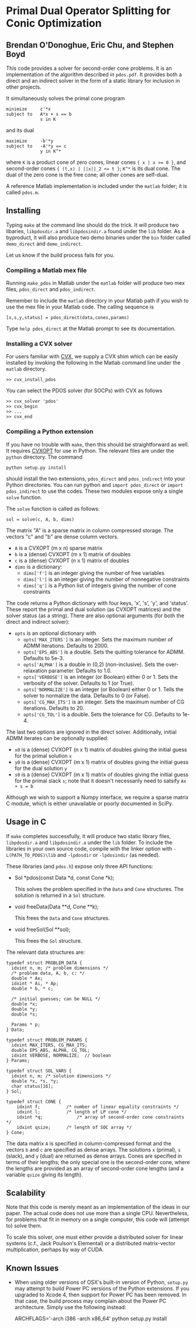 Primal Dual Operator Splitting for Conic Optimization
=====================================================
Brendan O'Donoghue, Eric Chu, and Stephen Boyd
----------------------------------------------

This code provides a solver for second-order cone problems. It is an
implementation of the algorithm described in `pdos.pdf`. It provides both a
direct and an indirect solver in the form of a static library for inclusion
in other projects.

It simultaneously solves the primal cone program

    minimize     c'*x
    subject to   A*x + s == b
                 s in K 
                 
and its dual

    maximize     -b'*y
    subject to   -A'*y == c
                 y in K^* 

where `K` is a product cone of zero cones, linear cones `{ x | x >= 0 }`, and
second-order cones `{ (t,x) | ||x||_2 <= t }`; `K^*` is its dual cone. The
dual of the zero cone is the free cone; all other cones are self-dual.

A reference Matlab implementation is included under the `matlab` folder; it is called `pdos.m`.

Installing
----------
Typing `make` at the command line should do the trick. It will produce two libaries, `libpdosdir.a` and `libpdosindir.a` found under the `lib` folder. As a byproduct, it will also produce two demo binaries under the `bin` folder called `demo_direct` and `demo_indirect`.

Let us know if the build process fails for you.

### Compiling a Matlab mex file
Running `make_pdos` in Matlab under the `matlab` folder will produce two mex files, `pdos_direct` and `pdos_indirect`.

Remember to include the `matlab` directory in your Matlab path if you wish to use the mex file in your Matlab code. The calling sequence is

    [x,s,y,status] = pdos_direct(data,cones,params)

Type `help pdos_direct` at the Matlab prompt to see its documentation.

### Installing a CVX solver
For users familiar with [CVX](http://cvxr.com), we supply a CVX shim which can be easily installed by invoking the following in the Matlab command line under the `matlab` directory.

    >> cvx_install_pdos
    
You can select the PDOS solver (for SOCPs) with CVX as follows 

    >> cvx_solver 'pdos'
    >> cvx_begin
    >> ...
    >> cvx_end
 
### Compiling a Python extension
If you have no trouble with `make`, then this should be straightforward as well. It requires [CVXOPT](http://cvxopt.org) for use in Python. The relevant files are under the `python` directory. The command

    python setup.py install

should install the two extensions, `pdos_direct` and `pdos_indirect` into your Python directories. You can run python and `import pdos_direct` or `import pdos_indirect` to use the codes. These two modules expose only a single `solve` function.

The `solve` function is called as follows:

    sol = solve(c, A, b, dims)

The matrix "A" is a sparse matrix in column compressed storage. The vectors "c" and "b" are dense column vectors.

* `A` is a CVXOPT (m x n) sparse matrix
* `b` is a (dense) CVXOPT (m x 1) matrix of doubles
* `c` is a (dense) CVXOPT (n x 1) matrix of doubles
* `dims` is a dictionary:
    * `dims['f']` is an integer giving the number of free variables
    * `dims['l']` is an integer giving the number of nonnegative constraints
    * `dims['q']` is a Python list of integers giving the number of cone constraints
 
The code returns a Python dictionary with four keys, 'x', 's', 'y', and
'status'. These report the primal and dual solution (as CVXOPT matrices) and the
solver status (as a string). There are also optional arguments (for both the
direct and indirect solver):

* `opts` is an optional dictionary with
  *  `opts['MAX_ITERS']` is an integer. Sets the maximum number of ADMM iterations. Defaults to 2000.
  * `opts['EPS_ABS']` is a double. Sets the quitting tolerance for ADMM. Defaults to 5e-3.
  * `opts['ALPHA']` is a double in (0,2) (non-inclusive). Sets the over-relaxation parameter. Defaults to 1.0.
  * `opts['VERBOSE']` is an integer (or Boolean) either 0 or 1. Sets the verbosity of the solver. Defaults to 1 (or True).
  * `opts['NORMALIZE']` is an integer (or Boolean) either 0 or 1. Tells the solver to normalize the data. Defaults to 0 (or False).
  * `opts['CG_MAX_ITS']` is an integer. Sets the maximum number of CG iterations. Defaults to 20.
  * `opts['CG_TOL']` is a double. Sets the tolerance for CG. Defaults to 1e-4.

The last two options are ignored in the direct solver. Additionally, initial ADMM iterates can be optionally supplied:

* `x0` is a (dense) CVXOPT (n x 1) matrix of doubles giving the initial guess for the primal solution `x`
* `y0` is a (dense) CVXOPT (m x 1) matrix of doubles giving the initial guess for the dual solution `y`
* `s0` is a (dense) CVXOPT (m x 1) matrix of doubles giving the initial guess for the primal slack `s`; note that it doesn't necessarily need to satsify `Ax + s = b`
  

Although we wish to support a Numpy interface, we require a sparse matrix C module, which is either unavailable or poorly documented in SciPy.

Usage in C
----------
If `make` completes successfully, it will produce two static library files,
`libpdosdir.a` and `libpdosindir.a` under the `lib` folder. To include the
libraries in your own source code, compile with the linker option with
`-L(PATH_TO_PDOS)\lib` and `-lpdosdir` or `-lpdosindir` (as needed).

These libraries (and `pdos.h`) expose only three API functions:

* Sol \*pdos(const Data \*d, const Cone \*k);
    
    This solves the problem specified in the `Data` and `Cone` structures. 
    The solution is returned in a `Sol` structure.
    
* void freeData(Data \*\*d, Cone \*\*k);
    
    This frees the `Data` and `Cone` structures.
    
* void freeSol(Sol \*\*sol);

    This frees the `Sol` structure.
    
The relevant data structures are:

    typedef struct PROBLEM_DATA {
      idxint n, m; /* problem dimensions */
      /* problem data, A, b, c: */
      double * Ax;
      idxint * Ai, * Ap;
      double * b, * c;
      
      /* initial guesses; can be NULL */
      double *x;
      double *y;
      double *s;
  
      Params * p;
    } Data;
    
    typedef struct PROBLEM_PARAMS {
      idxint MAX_ITERS, CG_MAX_ITS;
      double EPS_ABS, ALPHA, CG_TOL;
      idxint VERBOSE, NORMALIZE;  // boolean
    } Params;

    typedef struct SOL_VARS {
      idxint n, m; /* solution dimensions */
      double *x, *s, *y;
      char status[16];
    } Sol;

    typedef struct CONE {
        idxint f;          /* number of linear equality constraints */
        idxint l;          /* length of LP cone */
        idxint *q;   		   /* array of second-order cone constraints */
        idxint qsize;      /* length of SOC array */
    } Cone;

The data matrix `A` is specified in column-compressed format and the vectors
`b` and `c` are specified as dense arrays. The solutions `x` (primal), `s`
(slack), and `y` (dual) are returned as dense arrays. Cones are specified in
terms of their lengths; the only special one is the second-order cone, where
the lengths are provided as an array of second-order cone lengths (and a
variable `qsize` giving its length).


Scalability
-----------
Note that this code is merely meant as an implementation of the ideas in our
paper. The actual code does not use more than a single CPU. Nevertheless, for
problems that fit in memory on a single computer, this code will (attempt to)
solve them.

To scale this solver, one must either provide a distributed solver for linear
systems (c.f., Jack Poulson's Elemental) or a distributed matrix-vector multiplication, perhaps by way of CUDA. 


Known Issues
------------
* When using older versions of OSX's built-in version of Python, `setup.py` may attempt to build Power PC versions of the Python extensions. If you upgraded to Xcode 4, then support for Power PC has been removed. In that case, the build process may complain about the Power PC architecture. Simply use the following instead:

    ARCHFLAGS='-arch i386 -arch x86_64' python setup.py install
